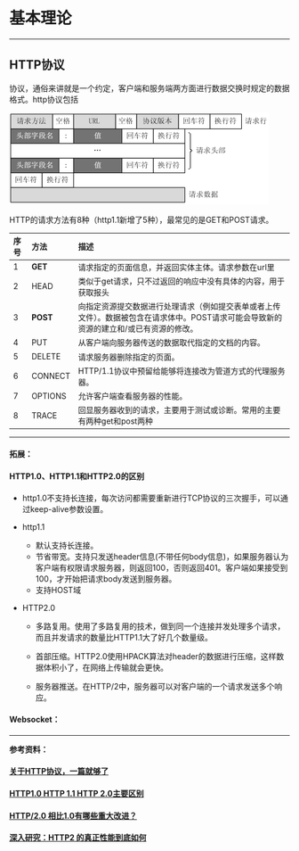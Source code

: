 # 基本理论

---

## HTTP协议

协议，通俗来讲就是一个约定，客户端和服务端两方面进行数据交换时规定的数据格式。http协议包括

![](/assets/http协议.png)

HTTP的请求方法有8种（http1.1新增了5种），最常见的是GET和POST请求。

| 序号 | 方法 | 描述 |
| :--- | :--- | :--- |
| 1 | **GET** | 请求指定的页面信息，并返回实体主体。请求参数在url里 |
| 2 | HEAD | 类似于get请求，只不过返回的响应中没有具体的内容，用于获取报头 |
| 3 | **POST** | 向指定资源提交数据进行处理请求（例如提交表单或者上传文件）。数据被包含在请求体中。POST请求可能会导致新的资源的建立和/或已有资源的修改。 |
| 4 | PUT | 从客户端向服务器传送的数据取代指定的文档的内容。 |
| 5 | DELETE | 请求服务器删除指定的页面。 |
| 6 | CONNECT | HTTP/1.1协议中预留给能够将连接改为管道方式的代理服务器。 |
| 7 | OPTIONS | 允许客户端查看服务器的性能。 |
| 8 | TRACE | 回显服务器收到的请求，主要用于测试或诊断。常用的主要有两种get和post两种 |

---

#### 拓展：

#### HTTP1.0、HTTP1.1和HTTP2.0的区别

* http1.0不支持长连接，每次访问都需要重新进行TCP协议的三次握手，可以通过keep-alive参数设置。

* http1.1
  * 默认支持长连接。
  * 节省带宽。支持只发送header信息\(不带任何body信息\)，如果服务器认为客户端有权限请求服务器，则返回100，否则返回401。客户端如果接受到100，才开始把请求body发送到服务器。
  * 支持HOST域
* HTTP2.0

  * 多路复用。使用了多路复用的技术，做到同一个连接并发处理多个请求，而且并发请求的数量比HTTP1.1大了好几个数量级。

  * 首部压缩。HTTP2.0使用HPACK算法对header的数据进行压缩，这样数据体积小了，在网络上传输就会更快。

  * 服务器推送。在HTTP/2中，服务器可以对客户端的一个请求发送多个响应。

#### **Websocket：**

---

**参考资料：**

#### [关于HTTP协议，一篇就够了](https://www.cnblogs.com/ranyonsue/p/5984001.html)

#### [HTTP1.0 HTTP 1.1 HTTP 2.0主要区别](https://blog.csdn.net/linsongbin1/article/details/54980801)

#### [HTTP/2.0 相比1.0有哪些重大改进？](https://www.zhihu.com/question/34074946)

#### [深入研究：HTTP2 的真正性能到底如何](https://segmentfault.com/a/1190000007219256)



